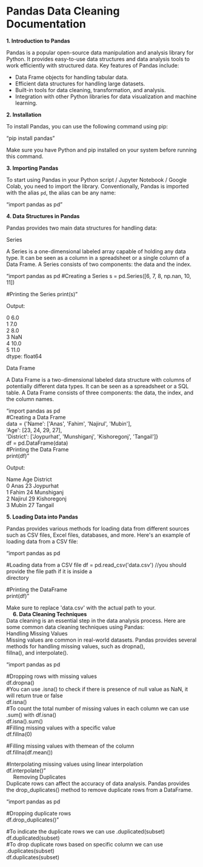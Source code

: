 <h1>Pandas Data Cleaning Documentation</h1>

<b>1. Introduction to Pandas</b>

Pandas is a popular open-source data manipulation and analysis library for Python. It provides easy-to-use data structures and data analysis tools to work efficiently with structured data.
Key features of Pandas include:

- Data Frame objects for handling tabular data.
- Efficient data structures for handling large datasets.
- Built-in tools for data cleaning, transformation, and analysis.
- Integration with other Python libraries for data visualization and machine learning.

<b>2. Installation</b>

To install Pandas, you can use the following command using pip:

“pip install pandas”

Make sure you have Python and pip installed on your system before running this command.

<b>3. Importing Pandas</b>

To start using Pandas in your Python script / Jupyter Notebook / Google Colab, you need to import the library. Conventionally, Pandas is imported with the alias `pd`, the alias can be any name:

“import pandas as pd”

<b>4. Data Structures in Pandas</b>

Pandas provides two main data structures for handling data:

Series

A Series is a one-dimensional labeled array capable of holding any data type. It can be seen as a column in a spreadsheet or a single column of a Data Frame. A Series consists of two components: the data and the index.



“import pandas as pd
#Creating a Series
s = pd.Series([6, 7, 8, np.nan, 10, 11])

#Printing the Series
print(s)”

Output:

0    6.0<br>
1    7.0<br>
2    8.0<br>
3    NaN<br>
4    10.0<br>
5    11.0<br>
dtype: float64 <br>

Data Frame<br>

A Data Frame is a two-dimensional labeled data structure with columns of potentially different data types. It can be seen as a spreadsheet or a SQL table. A Data Frame consists of three components: the data, the index, and the column names.<br>

“import pandas as pd<br>
#Creating a Data Frame<br>
data = {'Name': ['Anas', 'Fahim', 'Najirul', 'Mubin'],<br>
        'Age': [23, 24, 29, 27],<br>
        'District': ['Joypurhat', 'Munshiganj', 'Kishoregonj', 'Tangail']}<br>
df = pd.DataFrame(data)<br>
#Printing the Data Frame<br>
print(df)”<br>

Output:

   Name    Age    District<br>
0 Anas     23     Joypurhat<br>
1 Fahim    24     Munshiganj<br>
2 Najirul  29     Kishoregonj<br>
3 Mubin    27     Tangail<br>

<b>5. Loading Data into Pandas</b>

Pandas provides various methods for loading data from different sources such as CSV files, Excel files, databases, and more. Here's an example of loading data from a CSV file:<br>

“import pandas as pd

#Loading data from a CSV file
df = pd.read_csv('data.csv')   //you should provide the file path if it is inside a                        
                                                 directory<br>

#Printing the DataFrame<br>
print(df)”<br>

Make sure to replace 'data.csv' with the actual path to your.<br>
<b> 
6. Data Cleaning Techniques</b><br>
Data cleaning is an essential step in the data analysis process. Here are some common data cleaning techniques using Pandas:<br>
Handling Missing Values<br>
Missing values are common in real-world datasets. Pandas provides several methods for handling missing values, such as dropna(),<br> fillna(), and interpolate().<br>

“import pandas as pd<br>

#Dropping rows with missing values<br>
 df.dropna()<br>
#You can use .isna() to check if there is presence of null value as NaN, it will return true or false <br>
df.isna()<br>
#To count the total number of  missing values in each column  we can use .sum() with df.isna()<br>
df.isna().sum()<br>
#Filling missing values with a specific value <br>
df.fillna(0) <br>

#Filling missing values with themean of the column <br>
df.fillna(df.mean()) <br>

#Interpolating missing values using linear interpolation <br>
df.interpolate()” <br>
 
Removing Duplicates<br>
Duplicate rows can affect the accuracy of data analysis. Pandas provides the drop_duplicates() method to remove duplicate rows from a DataFrame.<br>

“import pandas as pd <br>

#Dropping duplicate rows<br>
 df.drop_duplicates()”<br>

#To indicate the duplicate rows we can use .duplicated(subset)<br>
df.duplicated(subset)<br>
#To drop duplicate rows based on specific column we can use .duplicates(subset)<br>
df.duplicates(subset)<br>
